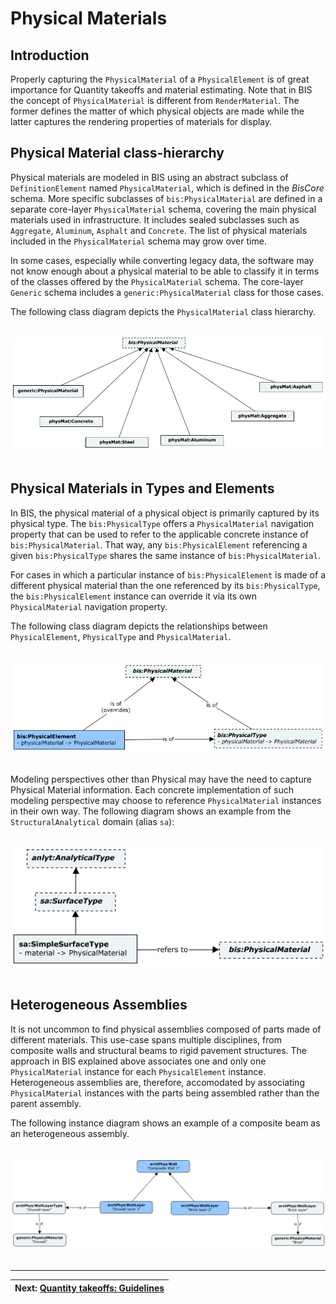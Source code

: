 # Physical Materials

## Introduction

Properly capturing the `PhysicalMaterial` of a `PhysicalElement` is of great importance for Quantity takeoffs and material estimating. Note that in BIS the concept of `PhysicalMaterial` is different from `RenderMaterial`. The former defines the matter of which physical objects are made while the latter captures the rendering properties of materials for display.

## Physical Material class-hierarchy

Physical materials are modeled in BIS using an abstract subclass of `DefinitionElement` named `PhysicalMaterial`, which is defined in the *BisCore* schema. More specific subclasses of `bis:PhysicalMaterial` are defined in a separate core-layer `PhysicalMaterial` schema, covering the main physical materials used in infrastructure. It includes sealed subclasses such as `Aggregate`, `Aluminum`, `Asphalt` and `Concrete`. The list of physical materials included in the `PhysicalMaterial` schema may grow over time.

In some cases, especially while converting legacy data, the software may not know enough about a physical material to be able to classify it in terms of the classes offered by the `PhysicalMaterial` schema. The core-layer `Generic` schema includes a `generic:PhysicalMaterial` class for those cases.

The following class diagram depicts the `PhysicalMaterial` class hierarchy.

&nbsp;
![Physical Material class-hierarchy](../media/physical-material-classes.png)
&nbsp;

## Physical Materials in Types and Elements

In BIS, the physical material of a physical object is primarily captured by its physical type. The `bis:PhysicalType` offers a `PhysicalMaterial` navigation property that can be used to refer to the applicable concrete instance of `bis:PhysicalMaterial`. That way, any `bis:PhysicalElement` referencing a given `bis:PhysicalType` shares the same instance of `bis:PhysicalMaterial`.

For cases in which a particular instance of `bis:PhysicalElement` is made of a different physical material than the one referenced by its `bis:PhysicalType`, the `bis:PhysicalElement` instance can override it via its own `PhysicalMaterial` navigation property.

The following class diagram depicts the relationships between `PhysicalElement`, `PhysicalType` and `PhysicalMaterial`.

&nbsp;
![Physical Materials in Types and Elements](../media/physical-material-type-element.png)
&nbsp;

Modeling perspectives other than Physical may have the need to capture Physical Material information. Each concrete implementation of such modeling perspective may choose to reference `PhysicalMaterial` instances in their own way. The following diagram shows an example from the `StructuralAnalytical` domain (alias `sa`):

&nbsp;
![Physical Materials in Other Modeling Perspectives](../media/physical-material-analytical-type.png)
&nbsp;

## Heterogeneous Assemblies

It is not uncommon to find physical assemblies composed of parts made of different materials. This use-case spans multiple disciplines, from composite walls and structural beams to rigid pavement structures. The approach in BIS explained above associates one and only one `PhysicalMaterial` instance for each `PhysicalElement` instance. Heterogeneous assemblies are, therefore, accomodated by associating `PhysicalMaterial` instances with the parts being assembled rather than the parent assembly.

The following instance diagram shows an example of a composite beam as an heterogeneous assembly.

&nbsp;
![Heterogeneous assemblies](../media/heterogeneous-assemblies.png)
&nbsp;

---
| Next: [Quantity takeoffs: Guidelines](./qto-guidelines.md)
|:---
